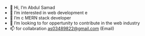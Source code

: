 - 👋 Hi, I’m Abdul Samad
- 👀 I’m interested in web development e
- 🌱 I’m c MERN stack developer
- 💞️ I’m looking to for oppertunity to contribute in the web industry
- 📫 for collabration as03489822@gmail.com (Email)
